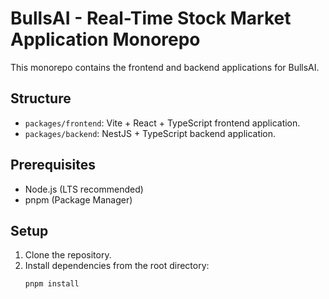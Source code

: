 # BullsAI - Real-Time Stock Market Application Monorepo

This monorepo contains the frontend and backend applications for BullsAI.

## Structure

- `packages/frontend`: Vite + React + TypeScript frontend application.
- `packages/backend`: NestJS + TypeScript backend application.

## Prerequisites

- Node.js (LTS recommended)
- pnpm (Package Manager)

## Setup

1. Clone the repository.
2. Install dependencies from the root directory:
   ```bash
   pnpm install